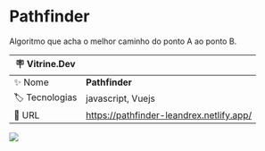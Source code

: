# Pathfinder

Algoritmo que acha o melhor caminho do ponto A ao ponto B.

| :placard: Vitrine.Dev |     |
| -------------  | --- |
| :sparkles: Nome        | **Pathfinder**
| :label: Tecnologias | javascript, Vuejs
| :rocket: URL         | https://pathfinder-leandrex.netlify.app/

<!-- Inserir imagem com a #vitrinedev ao final do link -->
![](https://i.ibb.co/WDHDq3L/Screenshot-from-2023-01-26-09-50-28.png#vitrinedev)
